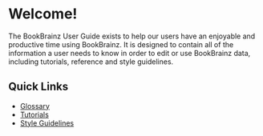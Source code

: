 # Welcome!

The BookBrainz User Guide exists to help our users have an enjoyable and
productive time using BookBrainz. It is designed to contain all of the
information a user needs to know in order to edit or use BookBrainz data,
including tutorials, reference and style guidelines.

## Quick Links

* [Glossary](glossary.md)
* [Tutorials](tutorials.md)
* [Style Guidelines](style/introduction.md)
